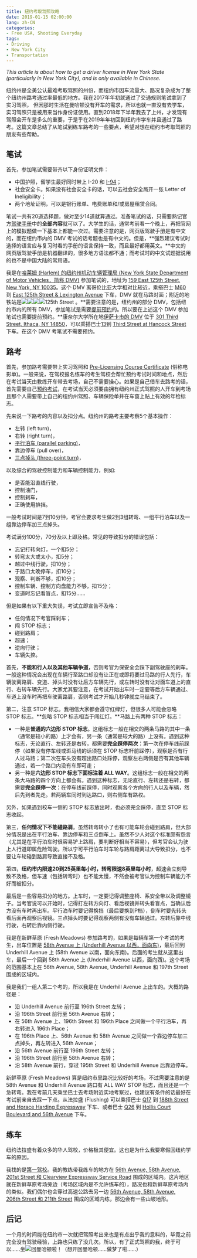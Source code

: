 ```yaml
---
title: 纽约考取驾照攻略
date: 2019-01-15 02:00:00
lang: zh-CN
categories:
- Free USA, Shooting Everyday
tags:
- Driving
- New York City
- Transportation
---
```

*This article is about how to get a driver license in New York State (particularly in New York City), and is only available in Chinese.*

纽约州是全美公认最难考取驾照的州份，而纽约市因车流量大、路况复杂成为了整个纽约州路考通过率最低的地方。我在2017年年初就通过了交通规则笔试拿到了实习驾照， 但因那时生活在曼哈顿没有开车的需求，所以也就一直没有去学车，实习驾照只是被用来当作身份证使用。直到2018年下半年我去了上州，才发现有驾照会开车是多么的重要，于是乎在2019年年初回到纽约市学车并且通过了路考。这篇文章总结了从笔试到练车路考的一些要点，希望对想在纽约市考取驾照的朋友有些帮助。

<!-- more -->

## 笔试

首先，参加笔试需要带齐以下身份证明文件：

- 中国护照，留学生最好同时带上 I-20 和 [I-94](https://i94.cbp.dhs.gov/)；
- 社会安全卡。如果没有社会安全卡的话，可以去社会安全局开一张 Letter of Ineligibility；
- 两个地址证明，可以是银行账单、电费账单和/或房屋租赁合同。

笔试一共有20道选择题，做对至少14道就算通过。准备笔试的话，只需要熟记官方[驾驶手册](https://dmv.ny.gov/driver-license/drivers-manual-practice-tests)中的**全部内容**就可以了。大学生的话，通常考前看一个晚上，再把官网上的模拟题做一下基本上都能一次过。需要注意的是，网页版驾驶手册是有中文的，而在纽约市内的 DMV 考试的话考题也是有中文的。但是，**强烈建议考试时选择的语言应与复习时看的手册的语言保持一致，而且最好都用英文。**中文的网页版驾驶手册是机器翻译的，很多地方语法都不通；而考试时的中文试题据说用的也不是中国大陆的常用语。

我是在[哈莱姆 (Harlem) 的纽约州机动车辆管理局 (New York State Department of Motor Vehicles，简称 DMV)](https://dmv.ny.gov/office/harlem) 参加笔试的，地址为 <a class="fancy-iframe" href="https://www.google.com/maps/embed?pb=!1m18!1m12!1m3!1d3020.0701435120345!2d-73.93900188476192!3d40.80445237932195!2m3!1f0!2f0!3f0!3m2!1i1024!2i768!4f13.1!3m3!1m2!1s0x89c2f60a72587b2f%3A0x2c4ef52ec94fa847!2sNew+York+DMV+Office+Harlem!5e0!3m2!1sen!2sus!4v1547610067935" title="Open in Google Map"><i class="fa fa-map-marker" aria-hidden="true"></i> 159 East 125th Street, New York, NY 10035</a>。这个 DMV 离哥伦比亚大学相对比较近，乘搭巴士 [M60](https://bustime.mta.info/m/?q=M60-SBS) 到 <a class="fancy-iframe" href="https://www.google.com/maps/embed?pb=!1m18!1m12!1m3!1d894.7693846343795!2d-73.93732036775508!3d40.80418573141447!2m3!1f0!2f0!3f0!3m2!1i1024!2i768!4f13.1!3m3!1m2!1s0x89c2f60a6b56a6cd%3A0x140fe57240d7cb4c!2sE+125+St%2FLexington+Av!5e0!3m2!1sen!2sus!4v1547610189825" title="Open in Google Map"><i class="fa fa-map-marker" aria-hidden="true"></i> East 125th Street & Lexington Avenue</a> 下车，DMV 就在马路对面；附近的地铁站是<img class="not-fancy text-image" src="https://upload.wikimedia.org/wikipedia/commons/e/ec/NYCS-bull-trans-4.svg" /><img class="not-fancy text-image" src="https://upload.wikimedia.org/wikipedia/commons/7/78/NYCS-bull-trans-5.svg" /><img class="not-fancy text-image" src="https://upload.wikimedia.org/wikipedia/commons/5/53/NYCS-bull-trans-6.svg" /><img class="not-fancy text-image" src="https://upload.wikimedia.org/wikipedia/commons/0/0c/NYCS-bull-trans-6d.svg" />125th Street 。**需要注意的是，纽约州的部分 DMV，包括纽约市内的所有 DMV，参加笔试是需要[提前预约](https://visit.dmv.ny.gov/onlineReserve/)的。所以要在上述这个 DMV 参加笔试也需要提前预约。**康奈尔大学所在地[伊萨卡市的 DMV](https://dmv.ny.gov/office/ithaca) 位于 <a class="fancy-iframe" href="https://www.google.com/maps/embed?pb=!1m18!1m12!1m3!1d2944.089138542012!2d-76.50687928470629!3d42.44711947918121!2m3!1f0!2f0!3f0!3m2!1i1024!2i768!4f13.1!3m3!1m2!1s0x89d08178ce1e0fe3%3A0x53f20cd02c3476bf!2sDepartment+of+Motor+Vehicles!5e0!3m2!1sen!2sus!4v1547612026940" title="Open in Google Map"><i class="fa fa-map-marker" aria-hidden="true"></i> 301 Third Street, Ithaca, NY 14850</a>，可以乘搭巴士[13](https://realtimetcatbus.availtec.com/InfoPoint/)到 <a class="fancy-iframe" href="https://www.google.com/maps/embed?pb=!1m18!1m12!1m3!1d736.0267030691393!2d-76.50549258899618!3d42.44674342200203!2m3!1f0!2f0!3f0!3m2!1i1024!2i768!4f13.1!3m3!1m2!1s0x89d08178ddec2b75%3A0x567a85144076a625!2sThird+%40+Hancock!5e0!3m2!1sen!2sus!4v1547612299648" title="Open in Google Map"><i class="fa fa-map-marker" aria-hidden="true"></i> Third Street at Hancock Street</a> 下车。在这个 DMV 考笔试不需要预约。

## 路考

首先，参加路考需要带上实习驾照和 [Pre-Licensing Course Certificate](https://dmv.ny.gov/driver-training/order-pre-licensing-course-completion-certificates-mv-278) (俗称电影单)。一般来说，在驾校报名练车的考生驾校会帮忙预约考试时间和地点，然后在考试当天由教练开车带去考场，自己不需要操心。如果是自己借车去路考的话，首先需要自己[预约考试](https://nyrtsscheduler.com)，在考试当天必须要由拥有纽约州正式驾照的人开车到考场且那个人需要带上自己的纽约州驾照、车辆保险单并在车窗上贴上有效的年检标志。

先来说一下路考的内容以及扣分点。纽约州的路考主要考察5个基本操作：

- 左转 (left turn)，
- 右转 (right turn)，
- [平行泊车 (parallel parking)](https://dmv.ny.gov/about-dmv/chapter-7-parallel-parking)，
- 靠边停车 (pull over)，
- [三点掉头 (three-point turn)](https://dmv.ny.gov/about-dmv/chapter-5-intersections-and-turns#mku-trn)，

以及综合的驾驶控制能力和车辆控制能力，例如:

- 是否能沿直线行驶，
- 控制油门，
- 控制刹车，
- 正确使用排挡。

一般考试时间是7到10分钟，考官会要求考生做2到3组转弯、一组平行泊车以及一组靠边停车加三点掉头。

考试满分100分，70分及以上即及格。常见的导致扣分的错误包括：

- 忘记打转向灯，一个扣5分；
- 转弯太大或太小，扣5分；
- 越过中线行驶，扣10分；
- 于路口太晚停车，扣10分；
- 观察、判断不够，扣10分；
- 控制车辆、控制方向盘能力不够，扣15分；
- 变道时忘记看盲点，扣15分……

但是如果有以下重大失误，考试立即宣告不及格：

- 任何情况下考官踩刹车；
- 闯 STOP 标志；
- 碰到路肩；
- 超速；
- 逆向行驶；
- 车辆失控。

首先，**不能和行人以及其他车辆争道**，否则考官为保安全会踩下副驾驶座的刹车。一般这种情况会出现在车辆行至路口却没有让正在或即将要过马路的行人先行，车辆驶离路肩、变道、掉头时没有让后方车辆先行，或左转时没有让对面车道上的直行、右转车辆先行。大家尤其要注意，在考试开始出车时一定要等后方车辆通过、车道上没车时再把车驶离路肩，否则考试才开始几秒钟就立马结束了。

第二，注意 STOP 标志。我相信大家都会遵守红绿灯，但很多人可能会忽略 STOP 标志。**忽略 STOP 标志相当于闯红灯。**马路上有两种 STOP 标志：

- 一种是**普通的六边形 STOP 标志**。这组标志一般在相交的两条马路的其中一条（通常是较小的路）上才会有，另一条（通常是较大的路）上没有。遇到这种标志，无论直行、左转还是右转，都需要**完全踩停两次**：第一次在停车线前踩停（如果没有停车线或斑马线的话须在 STOP 标志杆前踩停），观察是否有行人过马路；第二次在车头没有超出路口处踩停，观察左右两侧是否有其他车辆通过，若一个路口内没有车即可走；
- 另一种是**六边形 STOP 标志下面标注着 ALL WAY**。这组标志一般在相交的两条大马路的四个方向上都会有。遇到这种标志，无论直行、左转还是右转，都需要**完全踩停一次**：在停车线前踩停，同时观察各个方向的行人以及车辆，然后先到者先走。若两辆车同时到达路口，则右侧车有路权。

另外，如果遇到校车一侧的 STOP 标志放出时，也必须完全踩停，直至 STOP 标志收起。

第三，**任何情况下不能碰路肩**。虽然转弯转小了也有可能车轮会碰到路肩，但大部分情况是出在平行泊车、靠边停车和三点倒车上。虽然不少人对这个标准颇有怨言（尤其是在平行泊车时很容易铲上路肩，要判断好相当不容易），但考官会认为驶上人行道即属危险驾驶。所以宁可平行泊车时车轮与路肩距离过大导致扣分，也不要让车轮碰到路肩导致直接不及格。

第四，**纽约市内限速20到25英里每小时，转弯限速8英里每小时**，超速会立刻导致不及格，但车速（包括转弯时）也不能太慢，不然会被考官认为控制车辆能力不好而被扣分。

最后是一些容易扣分的地方。上车时，一定要记得调整座椅、系安全带以及调整镜子。当考官说可以开始时，记得打左转方向灯、看后视镜并转头看盲点，当确认后方没有车时再出车。平行泊车时要记得换挡（最后要换到P档），倒车时要先转头看后面再观察后视镜。三点掉头时要记得观察两侧有没有车辆通过。左转后靠中线行驶，右转后靠内侧行驶。

我是在新鲜草原 (Fresh Meadows) 参加路考的，如果是每辆车第一个考试的考生，出车位置是 <a class="fancy-iframe" href="https://www.google.com/maps/embed?pb=!1m18!1m12!1m3!1d755.7062703575331!2d-73.78342457079314!3d40.74387429870804!2m3!1f0!2f0!3f0!3m2!1i1024!2i768!4f13.1!3m3!1m2!1s0x89c261b82b1fba15%3A0x78a8a70394a01bca!2sUnderhill+Ave+%26+58th+Ave%2C+Queens%2C+NY+11365!5e0!3m2!1sen!2sus!4v1547619060508" title="Open in Google Map"><i class="fa fa-map-marker" aria-hidden="true"></i> 58th Avenue 上 (Underhill Avenue 以西，面向东)</a>，最后回到 Underhill Avenue 上 (58th Avenue 以南，面向东南)。后面的考生就从这里出车，最后一个回到 58th Avenue 上 (Underhill Avenue 以西，面向西)。这个考场的范围基本上在 56th Avenue, 58th Avenue, Underhill Avenue 和 197th Street 围成的区域内。

我是我们一组人第二个考的，所以我是在 Underhill Avenue 上出车的。大概的路径是：

- 沿 Underhill Avenue 前行至 196th Street 左转；
- 沿 196th Street 前行至 56th Avenue 右转；
- 在 56th Avenue 上、196th Street 和 196th Place 之间做一个平行泊车，再右转进入 196th Place；
- 在 196th Place 上、56th Avenue 和 58th Avenue 之间做一个靠边停车加三点掉头，再左转进入 56th Avenue；
- 沿 56th Avenue 前行至 196th Street 左转；
- 沿 196th Street 前行至 58th Avenue 右转；
- 沿 58th Avenue 前行，穿过 195th Street 和 Underhill Avenue 后靠边停车。

新鲜草原 (Fresh Meadows) 算是纽约市里路况比较好的考场，不过需要注意的是 58th Avenue 和 Underhill Avenue 路口有 ALL WAY STOP 标志，而且还是一个急转弯。我在考前几天乘坐巴士去考场附近实地考察过，也建议有条件的话最好在考试前亲自去踩一下点。从法拉盛 (Flushing) 可以乘搭巴士 [Q17](https://bustime.mta.info/m/?q=Q17) 到 <a class="fancy-iframe" href="https://www.google.com/maps/embed?pb=!1m18!1m12!1m3!1d675.6298788117057!2d-73.7866300542245!3d40.74045758581623!2m3!1f0!2f0!3f0!3m2!1i1024!2i768!4f13.1!3m3!1m2!1s0x89c261b11bd1714d%3A0x784c40a98114504a!2s188+St%2FHorace+Harding+Expy!5e0!3m2!1sen!2sus!4v1547621594497" title="Open in Google Map"><i class="fa fa-map-marker" aria-hidden="true"></i> 188th Street and Horace Harding Expressway</a> 下车、或者巴士 [Q26](https://bustime.mta.info/m/?q=Q26) 到 <a class="fancy-iframe" href="https://www.google.com/maps/embed?pb=!1m14!1m8!1m3!1d1511.3752691307018!2d-73.7803365!3d40.7455144!3m2!1i1024!2i768!4f13.1!3m3!1m2!1s0x89c261c783416793%3A0x422dcf7d28bf193e!2sHollis+Ct+Blvd%2F56+Av!5e0!3m2!1sen!2sus!4v1547621718122" title="Open in Google Map"><i class="fa fa-map-marker" aria-hidden="true"></i> Hollis Court Boulevard and 56th Avenue</a> 下车。

## 练车

纽约法拉盛有着众多的华人驾校，价格极其便宜。这也是为什么我要寒假回纽约学车的原因。

我找的是[第一驾校](https://www.goldenmedaldriving.com/aboutus-cn)。我的教练带我练车的地方在 <a class="fancy-iframe" href="https://www.google.com/maps/embed?pb=!1m14!1m12!1m3!1d3022.61935341655!2d-73.77675553474853!3d40.74840060101537!2m3!1f0!2f0!3f0!3m2!1i1024!2i768!4f13.1!5e0!3m2!1sen!2sus!4v1547623172957" title="Open in Google Map"><i class="fa fa-map-marker" aria-hidden="true"></i> 56th Avenue, 58th Avenue, 201st Street 和 Clearview Expressway Service Road</a> 围成的区域内。这片地区就在新鲜草原考场旁边（考场区域内是不允许练车的），路况也和新鲜草原考场内的类似。我们偶尔也会穿过高速公路去另一边 <a class="fancy-iframe" href="https://www.google.com/maps/embed?pb=!1m14!1m12!1m3!1d3022.6633175583147!2d-73.77000709686703!3d40.74743336364539!2m3!1f0!2f0!3f0!3m2!1i1024!2i768!4f13.1!5e0!3m2!1sen!2sus!4v1547623322077" title="Open in Google Map"><i class="fa fa-map-marker" aria-hidden="true"></i> 56th Avenue, 58th Avenue, 206th Street 和 211th Street</a> 围成的区域内练，那边会有一些山坡地形。

## 后记

一个月的时间能在纽约市一次就把驾照考出来也是有点出乎我的意料的，毕竟之前完全没有驾驶经验，上路也只练了没几次。所以，有了正式驾照的我，终于可以……坐<img class="not-fancy text-image" src="https://upload.wikimedia.org/wikipedia/commons/a/a0/NYCS-bull-trans-7.svg" />回曼哈顿啦！（想开回曼哈顿……做梦了啦……）
